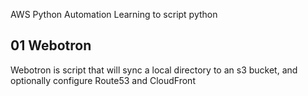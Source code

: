AWS Python Automation
Learning to script python

## 01 Webotron

Webotron is script that will sync a local directory
to an s3 bucket, and optionally configure Route53 
and CloudFront
